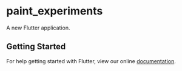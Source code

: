 # paint_experiments

A new Flutter application.

## Getting Started

For help getting started with Flutter, view our online
[documentation](https://flutter.io/).
